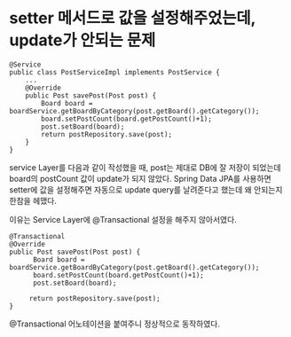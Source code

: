 # setter 메서드로 값을 설정해주었는데, update가 안되는 문제


	@Service  
	public class PostServiceImpl implements PostService {
		...
		@Override  
		public Post savePost(Post post) {  
			Board board = boardService.getBoardByCategory(post.getBoard().getCategory());  
			board.setPostCount(board.getPostCount()+1);  
			post.setBoard(board);  
			return postRepository.save(post);  
		}
	}
		
service Layer를 다음과 같이 작성했을 때, post는 제대로 DB에 잘 저장이 되었는데 board의 postCount 값이 update가 되지 않았다.
Spring Data JPA를 사용하면 setter에 값을 설정해주면 자동으로 update query를 날려준다고 했는데 왜 안되는지 한참을 헤맸다.

이유는 Service Layer에 @Transactional 설정을 해주지 않아서였다.

    @Transactional  
	@Override  
	public Post savePost(Post post) {  
		  Board board = boardService.getBoardByCategory(post.getBoard().getCategory());  
		  board.setPostCount(board.getPostCount()+1);  
		  post.setBoard(board);  
		  
		 return postRepository.save(post);  
	}

@Transactional 어노테이션을 붙여주니 정상적으로 동작하였다.

